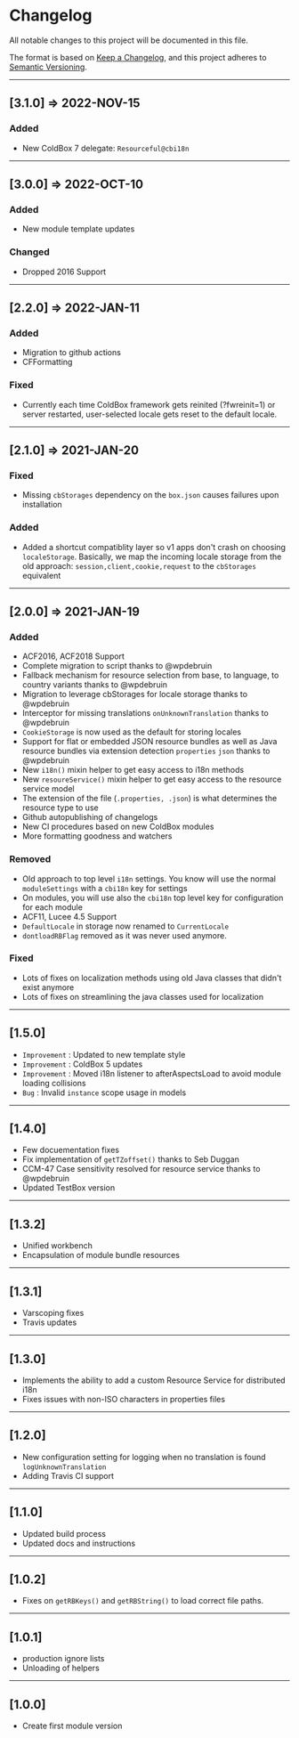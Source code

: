 # Changelog

All notable changes to this project will be documented in this file.

The format is based on [Keep a Changelog](https://keepachangelog.com/en/1.0.0/),
and this project adheres to [Semantic Versioning](https://semver.org/spec/v2.0.0.html).

----

## [3.1.0] => 2022-NOV-15

### Added

* New ColdBox 7 delegate: `Resourceful@cbi18n`

----

## [3.0.0] => 2022-OCT-10

### Added

* New module template updates

### Changed

* Dropped 2016 Support

----

## [2.2.0] => 2022-JAN-11

### Added

* Migration to github actions
* CFFormatting

### Fixed

* Currently each time ColdBox framework gets reinited (?fwreinit=1) or server restarted, user-selected locale gets reset to the default locale.

----

## [2.1.0] => 2021-JAN-20

### Fixed

* Missing `cbStorages` dependency on the `box.json` causes failures upon installation

### Added

* Added a shortcut compatiblity layer so v1 apps don't crash on choosing `localeStorage`. Basically, we map the incoming locale storage from the old approach: `session,client,cookie,request` to the `cbStorages` equivalent

----
## [2.0.0] => 2021-JAN-19

### Added

* ACF2016, ACF2018 Support
* Complete migration to script thanks to @wpdebruin
* Fallback mechanism for resource selection from base, to language, to country variants thanks to @wpdebruin
* Migration to leverage cbStorages for locale storage thanks to @wpdebruin
* Interceptor for missing translations `onUnknownTranslation` thanks to @wpdebruin
* `CookieStorage` is now used as the default for storing locales
* Support for flat or embedded JSON resource bundles as well as Java resource bundles via extension detection `properties` `json` thanks to @wpdebruin
* New `i18n()` mixin helper to get easy access to i18n methods
* New `resoureService()` mixin helper to get easy access to the resource service model
* The extension of the file (`.properties, .json`) is what determines the resource type to use
* Github autopublishing of changelogs
* New CI procedures based on new ColdBox modules
* More formatting goodness and watchers


### Removed

* Old approach to top level `i18n` settings. You know will use the normal `moduleSettings` with a `cbi18n` key for settings
* On modules, you will use also the `cbi18n` top level key for configuration for each module
* ACF11, Lucee 4.5 Support
* `DefaultLocale` in storage now renamed to `CurrentLocale`
* `dontloadRBFlag` removed as it was never used anymore.

### Fixed

* Lots of fixes on localization methods using old Java classes that didn't exist anymore
* Lots of fixes on streamlining the java classes used for localization

----

## [1.5.0]

* `Improvement` : Updated to new template style
* `Improvement` : ColdBox 5 updates
* `Improvement` : Moved i18n listener to afterAspectsLoad to avoid module loading collisions
* `Bug` : Invalid `instance` scope usage in models

----

## [1.4.0]

* Few docuementation fixes
* Fix implementation of `getTZoffset()` thanks to Seb Duggan
* CCM-47 Case sensitivity resolved for resource service thanks to @wpdebruin
* Updated TestBox version

----

## [1.3.2]

* Unified workbench
* Encapsulation of module bundle resources

----

## [1.3.1]

* Varscoping fixes
* Travis updates

----

## [1.3.0]

* Implements the ability to add a custom Resource Service for distributed i18n
* Fixes issues with non-ISO characters in properties files

----

## [1.2.0]

* New configuration setting for logging when no translation is found `logUnknownTranslation`
* Adding Travis CI support

----

## [1.1.0]

* Updated build process
* Updated docs and instructions

----

## [1.0.2]

* Fixes on `getRBKeys()` and `getRBString()` to load correct file paths.

----

## [1.0.1]

* production ignore lists
* Unloading of helpers

----

## [1.0.0]

* Create first module version
